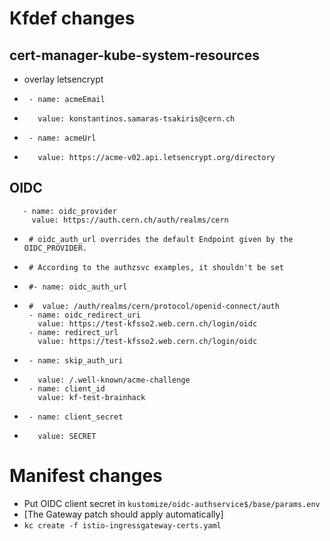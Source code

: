 # Kfdef changes

## cert-manager-kube-system-resources

+ overlay letsencrypt
+      - name: acmeEmail
+        value: konstantinos.samaras-tsakiris@cern.ch
+      - name: acmeUrl
+        value: https://acme-v02.api.letsencrypt.org/directory

## OIDC

       - name: oidc_provider
         value: https://auth.cern.ch/auth/realms/cern
-      # oidc_auth_url overrides the default Endpoint given by the OIDC_PROVIDER.
-      # According to the authzsvc examples, it shouldn't be set
-      #- name: oidc_auth_url
-      #  value: /auth/realms/cern/protocol/openid-connect/auth
       - name: oidc_redirect_uri
         value: https://test-kfsso2.web.cern.ch/login/oidc
       - name: redirect_url
         value: https://test-kfsso2.web.cern.ch/login/oidc
+      - name: skip_auth_uri
+        value: /.well-known/acme-challenge
       - name: client_id
         value: kf-test-brainhack
+      - name: client_secret
+        value: SECRET

# Manifest changes

- Put OIDC client secret in `kustomize/oidc-authservice$/base/params.env`
- [The Gateway patch should apply automatically]
- `kc create -f istio-ingressgateway-certs.yaml`

